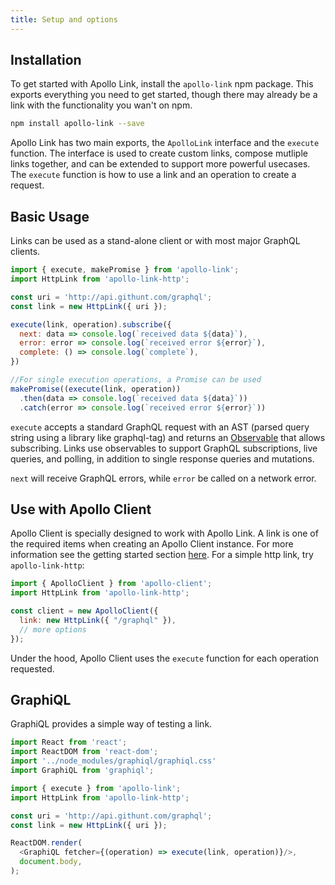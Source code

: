```yaml
---
title: Setup and options
---
```

<h2 id="installation">Installation</h2>

To get started with Apollo Link, install the `apollo-link` npm package. This exports everything you need to get started, though there may already be a link with the functionality you wan't on npm.

```bash
npm install apollo-link --save
```

Apollo Link has two main exports, the `ApolloLink` interface and the `execute` function. The interface is used to create custom links, compose mutliple links together, and can be extended to support more powerful usecases. The `execute` function is how to use a link and an operation to create a request.

<h2 id="basic-usage">Basic Usage</h2>

Links can be used as a stand-alone client or with most major GraphQL clients.

```js
import { execute, makePromise } from 'apollo-link';
import HttpLink from 'apollo-link-http';

const uri = 'http://api.githunt.com/graphql';
const link = new HttpLink({ uri });

execute(link, operation).subscribe({
  next: data => console.log(`received data ${data}`),
  error: error => console.log(`received error ${error}`),
  complete: () => console.log(`complete`),
})

//For single execution operations, a Promise can be used
makePromise((execute(link, operation))
  .then(data => console.log(`received data ${data}`))
  .catch(error => console.log(`received error ${error}`))
```

`execute` accepts a standard GraphQL request with an AST (parsed query string using a library like graphql-tag) and returns an [Observable](https://github.com/zenparsing/zen-observable#api) that allows subscribing.
Links use observables to support GraphQL subscriptions, live queries, and polling, in addition to single response queries and mutations.

`next` will receive GraphQL errors, while `error` be called on a network error.

<h2 id="apollo-client">Use with Apollo Client</h2>

Apollo Client is specially designed to work with Apollo Link. A link is one of the required items when creating an Apollo Client instance. For more information see the getting started section [here](/core/apollo-client-api.html#constructor). For a simple http link, try `apollo-link-http`:

```js
import { ApolloClient } from 'apollo-client';
import HttpLink from 'apollo-link-http';

const client = new ApolloClient({
  link: new HttpLink({ "/graphql" }),
  // more options
});
```

Under the hood, Apollo Client uses the `execute` function for each operation requested.

<h2 id="graphiql">GraphiQL</h2>

GraphiQL provides a simple way of testing a link.

```js
import React from 'react';
import ReactDOM from 'react-dom';
import '../node_modules/graphiql/graphiql.css'
import GraphiQL from 'graphiql';

import { execute } from 'apollo-link';
import HttpLink from 'apollo-link-http';

const uri = 'http://api.githunt.com/graphql';
const link = new HttpLink({ uri });

ReactDOM.render(
  <GraphiQL fetcher={(operation) => execute(link, operation)}/>,
  document.body,
);
```
